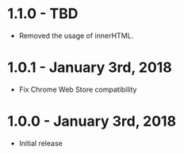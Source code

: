 # 1.1.0 - TBD
- Removed the usage of innerHTML.

# 1.0.1 - January 3rd, 2018
- Fix Chrome Web Store compatibility

# 1.0.0 - January 3rd, 2018
- Initial release

